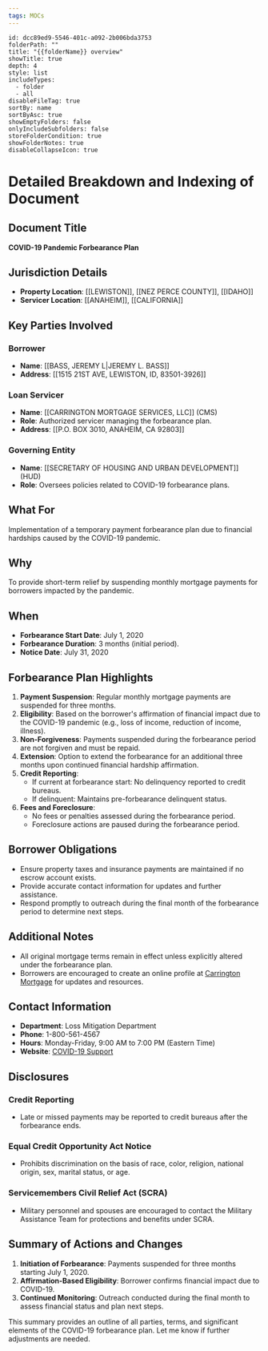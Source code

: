 ```yaml
---
tags: MOCs
---
```

```folder-overview
id: dcc89ed9-5546-401c-a092-2b006bda3753
folderPath: ""
title: "{{folderName}} overview"
showTitle: true
depth: 4
style: list
includeTypes:
  - folder
  - all
disableFileTag: true
sortBy: name
sortByAsc: true
showEmptyFolders: false
onlyIncludeSubfolders: false
storeFolderCondition: true
showFolderNotes: true
disableCollapseIcon: true
```

# Detailed Breakdown and Indexing of Document

## Document Title
**COVID-19 Pandemic Forbearance Plan**

## Jurisdiction Details
- **Property Location**: [[LEWISTON]], [[NEZ PERCE COUNTY]], [[IDAHO]]
- **Servicer Location**: [[ANAHEIM]], [[CALIFORNIA]]

## Key Parties Involved
### Borrower
- **Name**: [[BASS, JEREMY L|JEREMY L. BASS]]
- **Address**: [[1515 21ST AVE, LEWISTON, ID, 83501-3926]]

### Loan Servicer
- **Name**: [[CARRINGTON MORTGAGE SERVICES, LLC]] (CMS)
- **Role**: Authorized servicer managing the forbearance plan.
- **Address**: [[P.O. BOX 3010, ANAHEIM, CA 92803]]

### Governing Entity
- **Name**: [[SECRETARY OF HOUSING AND URBAN DEVELOPMENT]] (HUD)
- **Role**: Oversees policies related to COVID-19 forbearance plans.

## What For
Implementation of a temporary payment forbearance plan due to financial hardships caused by the COVID-19 pandemic.

## Why
To provide short-term relief by suspending monthly mortgage payments for borrowers impacted by the pandemic.

## When
- **Forbearance Start Date**: July 1, 2020
- **Forbearance Duration**: 3 months (initial period).
- **Notice Date**: July 31, 2020

## Forbearance Plan Highlights
1. **Payment Suspension**: Regular monthly mortgage payments are suspended for three months.
2. **Eligibility**: Based on the borrower's affirmation of financial impact due to the COVID-19 pandemic (e.g., loss of income, reduction of income, illness).
3. **Non-Forgiveness**: Payments suspended during the forbearance period are not forgiven and must be repaid.
4. **Extension**: Option to extend the forbearance for an additional three months upon continued financial hardship affirmation.
5. **Credit Reporting**:
   - If current at forbearance start: No delinquency reported to credit bureaus.
   - If delinquent: Maintains pre-forbearance delinquent status.
6. **Fees and Foreclosure**:
   - No fees or penalties assessed during the forbearance period.
   - Foreclosure actions are paused during the forbearance period.

## Borrower Obligations
- Ensure property taxes and insurance payments are maintained if no escrow account exists.
- Provide accurate contact information for updates and further assistance.
- Respond promptly to outreach during the final month of the forbearance period to determine next steps.

## Additional Notes
- All original mortgage terms remain in effect unless explicitly altered under the forbearance plan.
- Borrowers are encouraged to create an online profile at [Carrington Mortgage](https://carringtonmortgage.com/login) for updates and resources.

## Contact Information
- **Department**: Loss Mitigation Department
- **Phone**: 1-800-561-4567
- **Hours**: Monday-Friday, 9:00 AM to 7:00 PM (Eastern Time)
- **Website**: [COVID-19 Support](https://www.carringtonmortgage.com/covid19)

## Disclosures
### Credit Reporting
- Late or missed payments may be reported to credit bureaus after the forbearance ends.

### Equal Credit Opportunity Act Notice
- Prohibits discrimination on the basis of race, color, religion, national origin, sex, marital status, or age.

### Servicemembers Civil Relief Act (SCRA)
- Military personnel and spouses are encouraged to contact the Military Assistance Team for protections and benefits under SCRA.

## Summary of Actions and Changes
1. **Initiation of Forbearance**: Payments suspended for three months starting July 1, 2020.
2. **Affirmation-Based Eligibility**: Borrower confirms financial impact due to COVID-19.
3. **Continued Monitoring**: Outreach conducted during the final month to assess financial status and plan next steps.

This summary provides an outline of all parties, terms, and significant elements of the COVID-19 forbearance plan. Let me know if further adjustments are needed.
